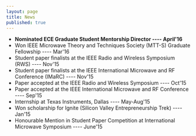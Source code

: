```yaml
---
layout: page
title: News
published: true
---
```


- **Nominated ECE Graduate Student Mentorship Director ----  April'16**
- Won IEEE Microwave Theory and Techniques Society (MTT-S) Graduate Fellowship ---- Mar'16
- Student paper finalists at the IEEE Radio and Wireless Symposium (RWS) ---- Nov'15
- Student paper finalists at the IEEE International Microwave and RF Conference (IMaRC) ---- Nov'15
- Paper accepted at the IEEE Radio and Wireless Symposium  ---- Oct'15
- Paper accepted at the IEEE International Microwave and RF Conference ---- Sep'15
- Internship at Texas Instruments, Dallas  ---- May-Aug'15
- Won scholarship for Ignite (Silicon Valley Entrepreneurship Trek) ---- Jan'15
- Honourable Mention in Student Paper Competition at International Microwave Symposium ---- June'15

